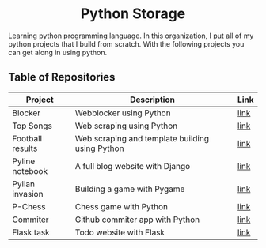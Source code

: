 <h1 align="center">
Python Storage
</h1>

Learning python programming language. In this organization, I put all of my python projects that I build from scratch.
With the following projects you can get along in using python.

## Table of Repositories
| Project      | Description | Link |
| ----------- | ----------- | ----- |
| Blocker      | Webblocker using Python       |[link](https://github.com/python-storage/blocker)|
| Top Songs      | Web scraping using Python       |[link](https://github.com/python-storage/top-songs) |
| Football results      | Web scraping and template building using Python       |[link](https://github.com/python-storage/football-results) |
| Pyline notebook      | A full blog website with Django       |[link](https://github.com/python-storage/pyline-notebook) |
| Pylian invasion     | Building a game with Pygame       |[link](https://github.com/python-storage/pylien-invasion) |
| P-Chess      | Chess game with Python       |[link](https://github.com/python-storage/p-chess) |
| Commiter      | Github commiter app with Python       |[link](https://github.com/python-storage/committer) |
| Flask task      | Todo website with Flask       |[link](https://github.com/python-storage/flask-task) |
